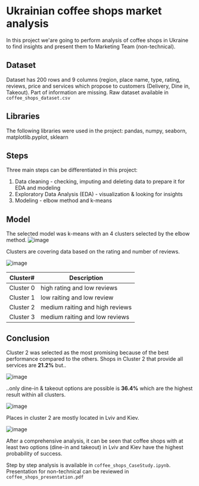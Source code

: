 # Ukrainian coffee shops market analysis

In this project we'are going to perform analysis of coffee shops in Ukraine to find insights and present them to Marketing Team (non-technical).


## Dataset
Dataset has 200 rows and 9 columns (region, place name, type, rating, reviews, price and
services which propose to customers (Delivery, Dine in, Takeout). Part of information are missing.
Raw dataset available in `coffee_shops_dataset.csv`
## Libraries
The following libraries were used in the project: pandas, numpy, seaborn, matplotlib.pyplot, sklearn
## Steps
Three main steps can be differentiated in this project:
1. Data cleaning - checking, imputing and deleting data to prepare it for EDA and modeling
2. Exploratory Data Analysis (EDA) - visualization & looking for insights
3. Modeling - elbow method and k-means

## Model

The selected model was k-means with an 4 clusters selected by the elbow method.
![image](https://user-images.githubusercontent.com/64985339/143927942-bf235e9b-6270-4c05-8a63-ce0544c1e70b.png)

Clusters are covering data based on the rating and number of reviews.

![image](https://user-images.githubusercontent.com/64985339/143927988-24cbaf21-5aab-42dd-aa45-dd8f0e05c3bd.png)

| Cluster# | Description |
| ----------- | ----------- |
| Cluster 0 | high rating and low reviews |
| Cluster 1 | low raiting and low review |
| Cluster 2 | medium raiting and high reviews |
| Cluster 3 | medium raiting and low reviews |

## Conclusion
Cluster 2 was selected as the most promising because of the best performance compared to the others. 
Shops in Cluster 2 that provide all services are **21.2%** but..

![image](https://user-images.githubusercontent.com/64985339/143928207-b82b58be-abc3-4803-9afa-9efb39ef9f63.png)

..only dine-in & takeout options are possible is **36.4%** which are the highest result within all clusters.

![image](https://user-images.githubusercontent.com/64985339/143928247-7d3620ef-89c2-4b59-9c57-303195f6156f.png)

Places in cluster 2 are mostly located in Lviv and Kiev.

![image](https://user-images.githubusercontent.com/64985339/143928445-d7770600-354d-49c8-845f-3949eba4bdb0.png)

After a comprehensive analysis, it can be seen that coffee shops with at least two options (dine-in and takeout) in Lviv and Kiev have the highest probability of success.

Step by step analysis is available in `coffee_shops_CaseStudy.ipynb`.
Presentation for non-technical can be reviewed in `coffee_shops_presentation.pdf`
